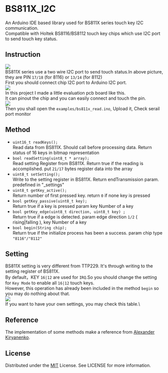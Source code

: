 # BS811X_I2C
An Arduino IDE based library used for BS811X series touch key I2C communication.\
Compatible with Holtek BS8116/BS8112 touch key chips which use I2C port to send touch key status.

## Instruction
<img src="https://p.sda1.dev/22/f76c19cdd6ce67ed42ffd01f1fcd1108/bs81162.jpg">\
BS811X series use a two wire I2C port to send touch status.In above picture, they are PIN `17/18` (for 8116) or `13/14` (for 8112)\
First you should connect chip I2C port to Arduino I2C port.\
<img src="https://docs.arduino.cc/static/5f90596512320d9577cfa9638fdb6115/a6d36/wiring.png">\
In this project I made a little evaluation pcb board like this.\
It can pinout the chip and you can easily connect and touch the pin.\
<img src="https://p.sda1.dev/22/6218041ae19225e7db8a5dd80f6f0a67/bs81163.jpg">\
Then you shall open the `examples/bs811x_read.ino`, Upload it, Check serail port monitor

## Method
- `uint16_t readKeys();`\
Read data from BS811X. Should call before processing data.
Return status of 16 keys in bitmap representation
- `bool readSetting(uint8_t * array);`\
Read setting Register from BS811X. 
Return true if the reading is accomplished.
put `21/17` bytes register data into the array
- `uint8_t setSetting();`\
Write to the setting register in BS811X. 
Return endTransmission param.
predefined in "_settings"
- `uint8_t getKey_active();`\
Return number of first pressed key.
return `0` if none key is pressed
- `bool getKey_passive(uint8_t key);`\
Return true if a key is pressed
param key Number of a key
- `bool getKey_edge(uint8_t direction, uint8_t key) ;`\
Return true if a edge is detected.
param edge direction `1/2` ( rising|falling ), key Number of a key
- `bool begin(String chip);`\
Return true if the initialize process has been a success.
param chip type `"8116"/"8112"`

## Setting
BS811X setting is very different from TTP229. It's through writing to the setting register of BS811X.\
By default，KEY `16|12` are used for `IRQ`.So you should change the setting for  `Key Mode` to enable all  `16|12` touch keys.\
However, this operation has already been included in the method `begin` so you may do nothing about that.\
<img src="https://p.sda1.dev/22/347373bb7b4b73f693a3d7355c450031/bs81164.jpg">\
If you want to have your own settings, you may check this table.\

## Reference
The implementation of some methods make a reference from [Alexander Kiryanenko](https://github.com/kiryanenko/TTP229).

## License
Distributed under the [MIT](https://opensource.org/license/mit) License. See LICENSE for more information.
